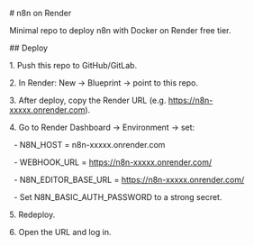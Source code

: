 \# n8n on Render



Minimal repo to deploy n8n with Docker on Render free tier.



\## Deploy



1\. Push this repo to GitHub/GitLab.

2\. In Render: New → Blueprint → point to this repo.

3\. After deploy, copy the Render URL (e.g. https://n8n-xxxxx.onrender.com).

4\. Go to Render Dashboard → Environment → set:

&nbsp;  - N8N\_HOST = n8n-xxxxx.onrender.com

&nbsp;  - WEBHOOK\_URL = https://n8n-xxxxx.onrender.com/

&nbsp;  - N8N\_EDITOR\_BASE\_URL = https://n8n-xxxxx.onrender.com/

&nbsp;  - Set N8N\_BASIC\_AUTH\_PASSWORD to a strong secret.

5\. Redeploy.

6\. Open the URL and log in.



